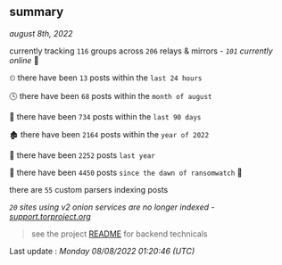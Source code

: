 
## summary
_august 8th, 2022_

currently tracking `116` groups across `206` relays & mirrors - _`101` currently online_ 📡

⏲ there have been `13` posts within the `last 24 hours`

🕓 there have been `68` posts within the `month of august`

📅 there have been `734` posts within the `last 90 days`

🏚 there have been `2164` posts within the `year of 2022`

🚀 there have been `2252` posts `last year`

🦕 there have been `4450` posts `since the dawn of ransomwatch` 🐣

there are `55` custom parsers indexing posts

_`20` sites using v2 onion services are no longer indexed - [support.torproject.org](https://support.torproject.org/onionservices/v2-deprecation/)_

> see the project [README](https://github.com/jmousqueton/ransomwatch#readme) for backend technicals



Last update : _Monday 08/08/2022 01:20:46 (UTC)_

